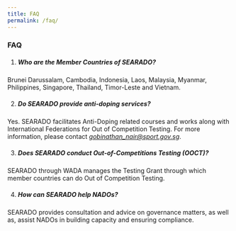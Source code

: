 ```yaml
---
title: FAQ
permalink: /faq/
---
```


### **FAQ**

1. ##### Who are the Member Countries of SEARADO? 
Brunei Darussalam, Cambodia, Indonesia, Laos, Malaysia, Myanmar, Philippines, Singapore, Thailand, Timor-Leste and Vietnam.

2. ##### Do SEARADO provide anti-doping services?
Yes. SEARADO facilitates Anti-Doping related courses and works along with International Federations for Out of Competition Testing. For more information, please contact *gobinathan_nair@sport.gov.sg*.

3. ##### Does SEARADO conduct Out-of-Competitions Testing (OOCT)?
SEARADO through WADA manages the Testing Grant through which member countries can do Out of Competition Testing.

4. ##### How can SEARADO help NADOs?
SEARADO provides consultation and advice on governance matters, as well as, assist NADOs in building capacity and ensuring compliance.
